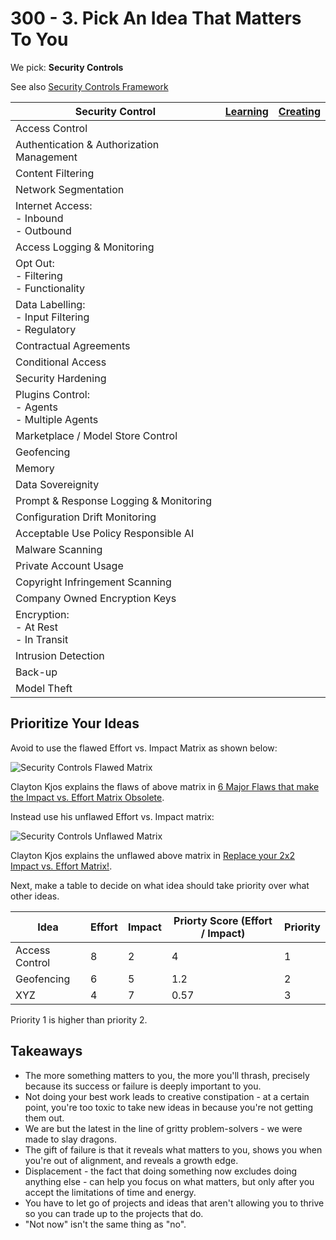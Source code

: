 # 300 - 3. Pick An Idea That Matters To You

We pick: **Security Controls**

See also [Security Controls Framework](https://securecontrolsframework.com/)

| Security Control | [Learning](https://github.com/vanHeemstraSystems/learning-security-controls) | [Creating](https://github.com/vanHeemstraSystems/creating-security-controls) |
| --- | --- | --- | 
| Access Control | | |
| Authentication & Authorization Management | | |
| Content Filtering | | |
| Network Segmentation | | |
| Internet Access:<br>- Inbound<br>- Outbound | | |
| Access Logging & Monitoring | | |
| Opt Out:<br>- Filtering<br>- Functionality | | |
| Data Labelling:<br>- Input Filtering<br>- Regulatory | | |
| Contractual Agreements | | |
| Conditional Access | | |
| Security Hardening | | |
| Plugins Control:<br>- Agents<br>- Multiple Agents | | |
| Marketplace / Model Store Control | | |
| Geofencing | | |
| Memory | | |
| Data Sovereignity | | |
| Prompt & Response Logging & Monitoring | | |
| Configuration Drift Monitoring | | |
| Acceptable Use Policy Responsible AI | | |
| Malware Scanning | | |
| Private Account Usage | | |
| Copyright Infringement Scanning | | |
| Company Owned Encryption Keys | | |
| Encryption:<br>- At Rest<br>- In Transit | | |
| Intrusion Detection | | |
| Back-up | | |
| Model Theft | | |

## Prioritize Your Ideas

Avoid to use the flawed Effort vs. Impact Matrix as shown below:

![Security Controls Flawed Matrix](https://github.com/vanHeemstraSystems/start-finishing-security-controls/assets/1499433/de8b582b-1c2c-482f-80a2-16488a767ce7)

Clayton Kjos explains the flaws of above matrix in [6 Major Flaws that make the Impact vs. Effort Matrix Obsolete](https://www.claytonkjos.com/blog/6-major-flaws-that-make-the-impact-vs-effort-matrix-obsolete).

Instead use his unflawed Effort vs. Impact matrix:

![Security Controls Unflawed Matrix](https://github.com/vanHeemstraSystems/start-finishing-security-controls/assets/1499433/618abbc0-c653-41f6-a19d-0e456e2b5657)

Clayton Kjos explains the unflawed above matrix in [Replace your 2x2 Impact vs. Effort Matrix!](https://www.claytonkjos.com/blog/t88kggug5sz3p5asz8nx9pymze1d7n).

Next, make a table to decide on what idea should take priority over what other ideas.

| Idea | Effort | Impact | Priorty Score (Effort / Impact) | Priority |
| -- | -- | -- | -- | -- |
| Access Control | 8 | 2 | 4 | 1 |
| Geofencing | 6 | 5 | 1.2 | 2 |
| XYZ | 4 | 7 | 0.57 | 3 |

Priority 1 is higher than priority 2.

## Takeaways

- The more something matters to you, the more you'll thrash, precisely because its success or failure is deeply important to you.
- Not doing your best work leads to creative constipation - at a certain point, you're too toxic to take new ideas in because you're not getting them out.
- We are but the latest in the line of gritty problem-solvers - we were made to slay dragons.
- The gift of failure is that it reveals what matters to you, shows you when you're out of alignment, and reveals a growth edge.
- Displacement - the fact that doing something now excludes doing anything else - can help you focus on what matters, but only after you accept the limitations of time and energy.
- You have to let go of projects and ideas that aren't allowing you to thrive so you can trade up to the projects that do.
- "Not now" isn't the same thing as "no".
